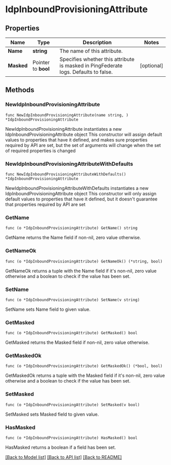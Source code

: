 # IdpInboundProvisioningAttribute

## Properties

Name | Type | Description | Notes
------------ | ------------- | ------------- | -------------
**Name** | **string** | The name of this attribute. | 
**Masked** | Pointer to **bool** | Specifies whether this attribute is masked in PingFederate logs. Defaults to false. | [optional] 

## Methods

### NewIdpInboundProvisioningAttribute

`func NewIdpInboundProvisioningAttribute(name string, ) *IdpInboundProvisioningAttribute`

NewIdpInboundProvisioningAttribute instantiates a new IdpInboundProvisioningAttribute object
This constructor will assign default values to properties that have it defined,
and makes sure properties required by API are set, but the set of arguments
will change when the set of required properties is changed

### NewIdpInboundProvisioningAttributeWithDefaults

`func NewIdpInboundProvisioningAttributeWithDefaults() *IdpInboundProvisioningAttribute`

NewIdpInboundProvisioningAttributeWithDefaults instantiates a new IdpInboundProvisioningAttribute object
This constructor will only assign default values to properties that have it defined,
but it doesn't guarantee that properties required by API are set

### GetName

`func (o *IdpInboundProvisioningAttribute) GetName() string`

GetName returns the Name field if non-nil, zero value otherwise.

### GetNameOk

`func (o *IdpInboundProvisioningAttribute) GetNameOk() (*string, bool)`

GetNameOk returns a tuple with the Name field if it's non-nil, zero value otherwise
and a boolean to check if the value has been set.

### SetName

`func (o *IdpInboundProvisioningAttribute) SetName(v string)`

SetName sets Name field to given value.


### GetMasked

`func (o *IdpInboundProvisioningAttribute) GetMasked() bool`

GetMasked returns the Masked field if non-nil, zero value otherwise.

### GetMaskedOk

`func (o *IdpInboundProvisioningAttribute) GetMaskedOk() (*bool, bool)`

GetMaskedOk returns a tuple with the Masked field if it's non-nil, zero value otherwise
and a boolean to check if the value has been set.

### SetMasked

`func (o *IdpInboundProvisioningAttribute) SetMasked(v bool)`

SetMasked sets Masked field to given value.

### HasMasked

`func (o *IdpInboundProvisioningAttribute) HasMasked() bool`

HasMasked returns a boolean if a field has been set.


[[Back to Model list]](../README.md#documentation-for-models) [[Back to API list]](../README.md#documentation-for-api-endpoints) [[Back to README]](../README.md)



